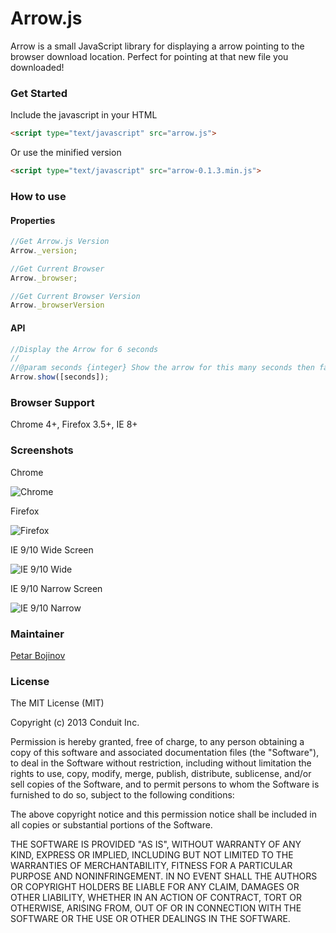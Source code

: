 Arrow.js
===

Arrow is a small JavaScript library for displaying a arrow pointing to the browser download location. Perfect for pointing at that new file you downloaded!

### Get Started

Include the javascript in your HTML

```html
<script type="text/javascript" src="arrow.js">
```

Or use the minified version

```html
<script type="text/javascript" src="arrow-0.1.3.min.js">
```

### How to use

#### Properties

```javascript
//Get Arrow.js Version
Arrow._version;

//Get Current Browser
Arrow._browser;

//Get Current Browser Version
Arrow._browserVersion 
```

#### API

```javascript
//Display the Arrow for 6 seconds
//
//@param seconds {integer} Show the arrow for this many seconds then fade out
Arrow.show([seconds]);
```

### Browser Support

Chrome 4+, Firefox 3.5+, IE 8+

### Screenshots

Chrome

![Chrome](https://photos-4.dropbox.com/t/0/AABmgRIo-KSjclPuXmprb_jjCxUEOzneF8WzRx1inwn5pQ/12/108303639/png/2048x1536/3/1382652000/0/2/Screenshot%202013-10-16%2010.30.23.png/g_XS9RDsCEuREnxaOsmtKXz1oqsueiOtKRdf7ETNUUw)

Firefox

![Firefox](https://photos-2.dropbox.com/t/0/AADv3wZlBUHTsPxYZPvfpUGJSZZc7gFdiOoenepZ0vvr_Q/12/108303639/png/2048x1536/3/1382652000/0/2/Screenshot%202013-10-16%2012.30.28.png/rJolob5JXOiFrsXHFnRTF5J7MJ89kOmmd7MCDYPPhhI)

IE 9/10 Wide Screen

![IE 9/10 Wide](https://photos-2.dropbox.com/t/0/AABtcbEYSll6PItfDRcNGZNkaqEAkeY3I5LU9pMEVR1bTg/12/108303639/png/1024x768/3/1382652000/0/2/Screenshot%202013-10-16%2012.24.01.png/PepQ5rDAnUdOuaUBuDEQhbClS1107mwIE6Q0P4hhMR0)

IE 9/10 Narrow Screen

![IE 9/10 Narrow](https://photos-3.dropbox.com/t/0/AADqx21ypFw0TKJaVGmbvgFe3zgrZ6VvDzQ0zoKdTpLczg/12/108303639/png/1024x768/3/1382652000/0/2/Screenshot%202013-10-16%2012.25.03.png/xKoW4T1dI4sJsRyAgudRgfyxaF-bsZqgFfvQxB3C0xk)
### Maintainer

[Petar Bojinov](https://github.com/pbojinov)

### License

The MIT License (MIT)

Copyright (c) 2013 Conduit Inc.

Permission is hereby granted, free of charge, to any person obtaining a copy of
this software and associated documentation files (the "Software"), to deal in
the Software without restriction, including without limitation the rights to
use, copy, modify, merge, publish, distribute, sublicense, and/or sell copies of
the Software, and to permit persons to whom the Software is furnished to do so,
subject to the following conditions:

The above copyright notice and this permission notice shall be included in all
copies or substantial portions of the Software.

THE SOFTWARE IS PROVIDED "AS IS", WITHOUT WARRANTY OF ANY KIND, EXPRESS OR
IMPLIED, INCLUDING BUT NOT LIMITED TO THE WARRANTIES OF MERCHANTABILITY, FITNESS
FOR A PARTICULAR PURPOSE AND NONINFRINGEMENT. IN NO EVENT SHALL THE AUTHORS OR
COPYRIGHT HOLDERS BE LIABLE FOR ANY CLAIM, DAMAGES OR OTHER LIABILITY, WHETHER
IN AN ACTION OF CONTRACT, TORT OR OTHERWISE, ARISING FROM, OUT OF OR IN
CONNECTION WITH THE SOFTWARE OR THE USE OR OTHER DEALINGS IN THE SOFTWARE.

